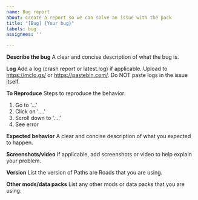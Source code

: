 ```yaml
---
name: Bug report
about: Create a report so we can solve an issue with the pack
title: "[Bug] {Your bug}"
labels: bug
assignees: ''

---
```


**Describe the bug**
A clear and concise description of what the bug is.

**Log**
Add a log (crash report or latest.log) if applicable. Upload to https://mclo.gs/ or https://pastebin.com/. Do NOT paste logs in the issue itself.

**To Reproduce**
Steps to reproduce the behavior:
1. Go to '...'
2. Click on '....'
3. Scroll down to '....'
4. See error

**Expected behavior**
A clear and concise description of what you expected to happen.

**Screenshots/video**
If applicable, add screenshots or video to help explain your problem.

**Version**
List the version of Paths are Roads that you are using.

**Other mods/data packs**
List any other mods or data packs that you are using.
